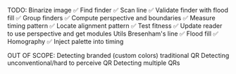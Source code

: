 TODO:
Binarize image ✅
Find finder ✅
    Scan line ✅
    Validate finder with flood fill ✅
Group finders ✅
Compute perspective and boundaries ✅
Measure timing pattern ✅
Locate alignment pattern ✅
Test fitness ✅
Update reader to use perspective and get modules
Utils
    Bresenham's line ✅
    Flood fill ✅
    Homography ✅
Inject palette into timing

OUT OF SCOPE:
Detecting branded (custom colors) traditional QR
Detecting unconventional/hard to perceive QR
Detecting multiple QRs
